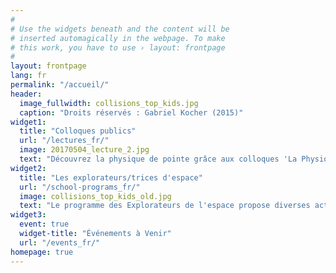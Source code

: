 ```yaml
---
#
# Use the widgets beneath and the content will be
# inserted automagically in the webpage. To make
# this work, you have to use › layout: frontpage
#
layout: frontpage
lang: fr
permalink: "/accueil/"
header:
  image_fullwidth: collisions_top_kids.jpg
  caption: "Droits réservés : Gabriel Kocher (2015)"
widget1:
  title: "Colloques publics"
  url: "/lectures_fr/"
  image: 20170504_lecture_2.jpg
  text: "Découvrez la physique de pointe grâce aux colloques 'La Physique Dans Tous Ses Etats'. Les colloques sont ouverts et accessibles à tous. Venez rencontrer des experts physiciens et en apprendre d'avantage sur la recherche faite à McGill!"
widget2:
  title: "Les explorateurs/trices d'espace"
  url: "/school-programs_fr/"
  image: collisions_top_kids_old.jpg
  text: "Le programme des Explorateurs de l'espace propose diverses activités en rapport avec la physique à destination des élèves en école primaire. Les activités sont encadrées par des membres du groupe de vulgarisation qui rendent visite aux écoles 5 fois par an. Une excellente opportunité pour les enfants de rencontrer de vrais chercheurs et d'en apprendre d'avantage sur la physique dans un contexte interactif."
widget3:
  event: true
  widget-title: "Événements à Venir"
  url: "/events_fr/"
homepage: true
---
```

